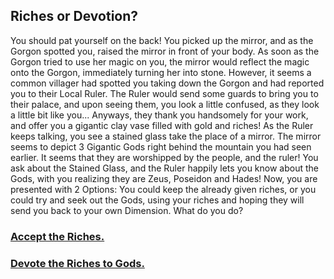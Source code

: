 ## Riches or Devotion?

You should pat yourself on the back! You picked up the mirror, and as the Gorgon spotted you, raised the mirror in front of your body. As soon as the Gorgon tried to use her magic on you, the mirror would reflect the magic onto the Gorgon, immediately turning her into stone. However, it seems a common villager had spotted you taking down the Gorgon and had reported you to their Local Ruler. The Ruler would send some guards to bring you to their palace, and upon seeing them, you look a little confused, as they look a little bit like you... Anyways, they thank you handsomely for your work, and offer you a gigantic clay vase filled with gold and riches! As the Ruler keeps talking, you see a stained glass take the place of a mirror. The mirror seems to depict 3 Gigantic Gods right behind the mountain you had seen earlier. It seems that they are worshipped by the people, and the ruler! You ask about the Stained Glass, and the Ruler happily lets you know about the Gods, with you realizing they are Zeus, Poseidon and Hades! Now, you are presented with 2 Options: You could keep the already given riches, or you could try and seek out the Gods, using your riches and hoping they will send you back to your own Dimension. What do you do?

### [Accept the Riches.](co-op-mode-end.md)
### [Devote the Riches to Gods.](zeus-approval.md)
